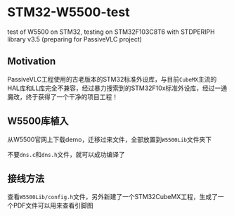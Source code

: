 # STM32-W5500-test
test of W5500 on STM32, testing on STM32F103C8T6 with STDPERIPH library v3.5 (preparing for PassiveVLC project)

## Motivation

PassiveVLC工程使用的古老版本的STM32标准外设库，与目前`CubeMX`主流的HAL库和LL库完全不兼容，经过暴力搜索到的STM32F10x标准外设库，经过一通魔改，终于获得了一个干净的项目工程！

## W5500库植入

从W5500官网上下载demo，迁移过来文件，全部放置到`W5500Lib`文件夹下

不要`dns.c`和`dns.h`文件，就可以成功编译了

## 接线方法

查看`W5500Lib/config.h`文件，另外新建了一个STM32CubeMX工程，生成了一个PDF文件可以用来查看引脚图